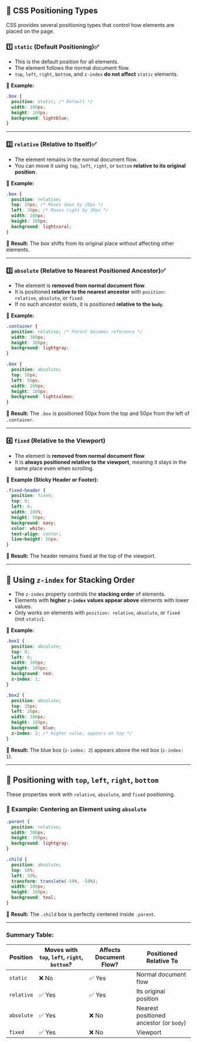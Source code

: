 ## 📌 **CSS Positioning Types**
CSS provides several positioning types that control how elements are placed on the page.

### **1️⃣ `static` (Default Positioning)**✅
- This is the default position for all elements.
- The element follows the normal document flow.
- `top`, `left`, `right`, `bottom`, and `z-index` **do not affect** `static` elements.

🔹 **Example:**
```css
.box {
  position: static; /* Default */
  width: 100px;
  height: 100px;
  background: lightblue;
}
```
---

### **2️⃣ `relative` (Relative to Itself)**✅
- The element remains in the normal document flow.
- You can move it using `top`, `left`, `right`, or `bottom` **relative to its original position**.

🔹 **Example:**
```css
.box {
  position: relative;
  top: 20px; /* Moves down by 20px */
  left: 30px; /* Moves right by 30px */
  width: 100px;
  height: 100px;
  background: lightcoral;
}
```
🔹 **Result:** The box shifts from its original place without affecting other elements.

---

### **3️⃣ `absolute` (Relative to Nearest Positioned Ancestor)**✅
- The element is **removed from normal document flow**.
- It is positioned **relative to the nearest ancestor** with `position: relative`, `absolute`, or `fixed`.
- If no such ancestor exists, it is positioned **relative to the `body`**.

🔹 **Example:**
```css
.container {
  position: relative; /* Parent becomes reference */
  width: 300px;
  height: 300px;
  background: lightgray;
}

.box {
  position: absolute;
  top: 50px;
  left: 50px;
  width: 100px;
  height: 100px;
  background: lightsalmon;
}
```
🔹 **Result:** The `.box` is positioned 50px from the top and 50px from the left of `.container`.

---

### **4️⃣ `fixed` (Relative to the Viewport)**
- The element is **removed from normal document flow**.
- It is **always positioned relative to the viewport**, meaning it stays in the same place even when scrolling.

🔹 **Example (Sticky Header or Footer):**
```css
.fixed-header {
  position: fixed;
  top: 0;
  left: 0;
  width: 100%;
  height: 50px;
  background: navy;
  color: white;
  text-align: center;
  line-height: 50px;
}
```
🔹 **Result:** The header remains fixed at the top of the viewport.

---

## 📌 **Using `z-index` for Stacking Order**
- The `z-index` property controls the **stacking order** of elements.
- Elements with **higher `z-index` values appear above** elements with lower values.
- Only works on elements with `position: relative`, `absolute`, or `fixed` (not `static`).

🔹 **Example:**
```css
.box1 {
  position: absolute;
  top: 0;
  left: 0;
  width: 100px;
  height: 100px;
  background: red;
  z-index: 1;
}

.box2 {
  position: absolute;
  top: 20px;
  left: 20px;
  width: 100px;
  height: 100px;
  background: blue;
  z-index: 2; /* Higher value, appears on top */
}
```
🔹 **Result:** The blue box (`z-index: 2`) appears above the red box (`z-index: 1`).

---

## 📌 **Positioning with `top`, `left`, `right`, `bottom`**
These properties work with `relative`, `absolute`, and `fixed` positioning.

### **🔹 Example: Centering an Element using `absolute`**
```css
.parent {
  position: relative;
  width: 300px;
  height: 300px;
  background: lightgray;
}

.child {
  position: absolute;
  top: 50%;
  left: 50%;
  transform: translate(-50%, -50%);
  width: 100px;
  height: 100px;
  background: teal;
}
```
🔹 **Result:** The `.child` box is perfectly centered inside `.parent`.

---

### **Summary Table:**
| Position | Moves with `top`, `left`, `right`, `bottom`? | Affects Document Flow? | Positioned Relative To |
|----------|----------------------------------|----------------------|----------------------|
| `static` | ❌ No | ✅ Yes | Normal document flow |
| `relative` | ✅ Yes | ✅ Yes | Its original position |
| `absolute` | ✅ Yes | ❌ No | Nearest positioned ancestor (or `body`) |
| `fixed` | ✅ Yes | ❌ No | Viewport |

